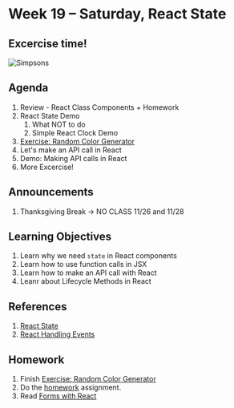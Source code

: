 # Week 19 – Saturday, React State

## Excercise time!
![Simpsons](https://media.giphy.com/media/oShObTfbg3S5G/giphy.gif)

## Agenda
1. Review - React Class Components + Homework
1. React State Demo
    1. What NOT to do
    1. Simple React Clock Demo 
1. [Exercise: Random Color Generator](../class/exercise/README.md)
1. Let's make an API call in React
1. Demo: Making API calls in React
1. More Excercise!

## Announcements
1. Thanksgiving Break -> NO CLASS 11/26 and 11/28

## Learning Objectives
1. Learn why we need `state` in React components
2. Learn how to use function calls in JSX
3. Learn how to make an API call with React
4. Leanr about Lifecycle Methods in React

## References
1. [React State](https://reactjs.org/docs/state-and-lifecycle.html)
1. [React Handling Events](https://reactjs.org/docs/handling-events.html)

## Homework
1. Finish [Exercise: Random Color Generator](../class/exercise/README.md)
1. Do the [homework](../homework/README.md) assignment.
1. Read [Forms with React](https://learn.digitalcrafts.com/flex/lessons/full-stack-frameworks/forms-with-react/)



